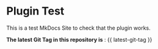 # Plugin Test

This is a test MkDocs Site to check that the plugin works.

**The latest Git Tag in this repository is** : {{ latest-git-tag }}
